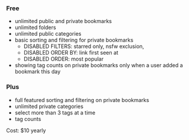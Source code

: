 ### Free

- unlimited public and private bookmarks
- unlimited folders
- unlimited public categories
- basic sorting and filtering for private bookmarks
  - DISABLED FILTERS: starred only, nsfw exclusion,
  - DISABLED ORDER BY: link first seen at
  - DISABLED ORDER: most popular
- showing tag counts on private bookmarks only when a user added a bookmark this day

### Plus

- full featured sorting and filtering on private bookmarks
- unlimited private categories
- select more than 3 tags at a time
- tag counts

Cost: $10 yearly
